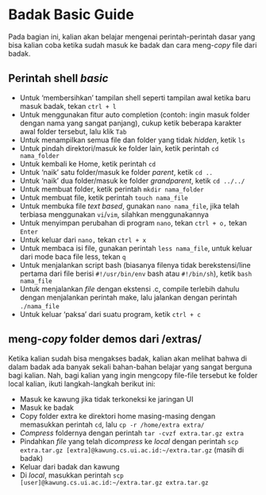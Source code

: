 # Badak Basic Guide
Pada bagian ini, kalian akan belajar mengenai perintah-perintah dasar yang bisa kalian coba ketika sudah masuk ke badak dan cara meng-*copy* file dari badak.

## Perintah shell *basic*
- Untuk ‘membersihkan’ tampilan shell seperti tampilan awal ketika baru masuk badak, tekan ```ctrl + l```
- Untuk menggunakan fitur auto completion (contoh: ingin masuk folder dengan nama yang sangat panjang), cukup ketik beberapa karakter awal folder tersebut, lalu klik ```Tab```
- Untuk menampilkan semua file dan folder yang tidak *hidden*, ketik ```ls```
- Untuk pindah direktori/masuk ke folder lain, ketik perintah ```cd nama_folder```
- Untuk kembali ke Home, ketik perintah ```cd```
- Untuk ‘naik’ satu folder/masuk ke folder *parent*, ketik ``cd ..``
- Untuk ‘naik’ dua folder/masuk ke folder *grandparent*, ketik ``cd ../../``
- Untuk membuat folder, ketik perintah ```mkdir nama_folder```
- Untuk membuat file, ketik perintah ```touch nama_file```
- Untuk membuka file *text based*, gunakan ```nano nama_file```, jika telah terbiasa menggunakan ``vi``/``vim``, silahkan menggunakannya
- Untuk menyimpan perubahan di program ```nano```, tekan ``ctrl + o,`` tekan ``Enter``
- Untuk keluar dari ``nano,`` tekan ``ctrl + x``
- Untuk membaca isi file, gunakan perintah ``less nama_file``, untuk keluar dari mode baca file less, tekan ``q``
- Untuk menjalankan script bash (biasanya filenya tidak berekstensi/line pertama dari file berisi ``#!/usr/bin/env`` bash atau ``#!/bin/sh``), ketik ``bash nama_file``
- Untuk menjalankan *file* dengan ekstensi .c, compile terlebih dahulu dengan menjalankan perintah make, lalu jalankan dengan perintah ``./nama_file``
- Untuk keluar ‘paksa’ dari suatu program, ketik ``ctrl + c``

## meng-*copy* folder demos dari /extras/
Ketika kalian sudah bisa mengakses badak, kalian akan melihat bahwa di dalam badak ada banyak sekali bahan-bahan belajar yang sangat berguna bagi kalian. Nah, bagi kalian yang ingin mengcopy file-file tersebut ke folder local kalian, ikuti langkah-langkah berikut ini:
- Masuk ke kawung jika tidak terkoneksi ke jaringan UI
- Masuk ke badak
- Copy folder extra ke direktori home masing-masing dengan memasukkan perintah ```cd```, lalu ``cp -r /home/extra extra/``
- *Compress* foldernya dengan perintah ``tar -cvzf extra.tar.gz extra``
- Pindahkan *file* yang telah di*compress* ke *local* dengan perintah ``scp extra.tar.gz [extra]@kawung.cs.ui.ac.id:~/extra.tar.gz`` (masih di badak)
- Keluar dari badak dan kawung
- Di *local*, masukkan perintah ``scp [user]@kawung.cs.ui.ac.id:~/extra.tar.gz extra.tar.gz``